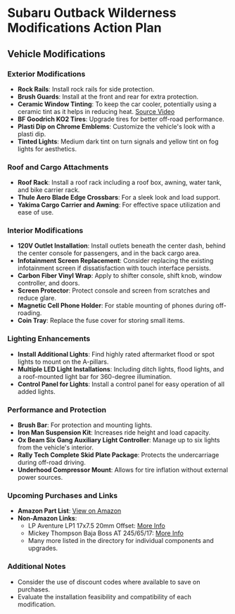 # Subaru Outback Wilderness Modifications Action Plan

## Vehicle Modifications

### Exterior Modifications
- **Rock Rails**: Install rock rails for side protection.
- **Brush Guards**: Install at the front and rear for extra protection.
- **Ceramic Window Tinting**: To keep the car cooler, potentially using a ceramic tint as it helps in reducing heat. [Source Video](https://youtu.be/opZdTWjkzNo?t=764)
- **BF Goodrich KO2 Tires**: Upgrade tires for better off-road performance.
- **Plasti Dip on Chrome Emblems**: Customize the vehicle's look with a plasti dip.
- **Tinted Lights**: Medium dark tint on turn signals and yellow tint on fog lights for aesthetics.

### Roof and Cargo Attachments
- **Roof Rack**: Install a roof rack including a roof box, awning, water tank, and bike carrier rack.
- **Thule Aero Blade Edge Crossbars**: For a sleek look and load support.
- **Yakima Cargo Carrier and Awning**: For effective space utilization and ease of use.

### Interior Modifications
- **120V Outlet Installation**: Install outlets beneath the center dash, behind the center console for passengers, and in the back cargo area.
- **Infotainment Screen Replacement**: Consider replacing the existing infotainment screen if dissatisfaction with touch interface persists.
- **Carbon Fiber Vinyl Wrap**: Apply to shifter console, shift knob, window controller, and doors.
- **Screen Protector**: Protect console and screen from scratches and reduce glare.
- **Magnetic Cell Phone Holder**: For stable mounting of phones during off-roading.
- **Coin Tray**: Replace the fuse cover for storing small items.

### Lighting Enhancements
- **Install Additional Lights**: Find highly rated aftermarket flood or spot lights to mount on the A-pillars.
- **Multiple LED Light Installations**: Including ditch lights, flood lights, and a roof-mounted light bar for 360-degree illumination.
- **Control Panel for Lights**: Install a control panel for easy operation of all added lights.

### Performance and Protection
- **Brush Bar**: For protection and mounting lights.
- **Iron Man Suspension Kit**: Increases ride height and load capacity.
- **Ox Beam Six Gang Auxiliary Light Controller**: Manage up to six lights from the vehicle's interior.
- **Rally Tech Complete Skid Plate Package**: Protects the undercarriage during off-road driving.
- **Underhood Compressor Mount**: Allows for tire inflation without external power sources.

### Upcoming Purchases and Links
- **Amazon Part List**: [View on Amazon](https://www.amazon.com/shop/chasingad...)
- **Non-Amazon Links**:
  - LP Aventure LP1 17x7.5 20mm Offset: [More Info](https://tinyurl.com/muwdwukc)
  - Mickey Thompson Baja Boss AT 245/65/17: [More Info](https://tinyurl.com/3rh4d66v)
  - Many more listed in the directory for individual components and upgrades.

### Additional Notes
- Consider the use of discount codes where available to save on purchases.
- Evaluate the installation feasibility and compatibility of each modification.
